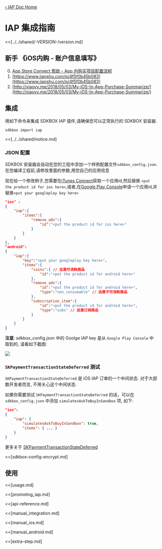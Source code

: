 [&#8249; IAP Doc Home](./)

<h1>IAP 集成指南</h1>
<<[../../shared/-VERSION-/version.md]

## 新手 《iOS内购 - 账户信息填写》
0. [App Store Connect 帮助 - App 内购买项目配置流程](https://help.apple.com/app-store-connect/?lang=zh-cn/#/devb57be10e7)
1. [https://www.jianshu.com/p/4f5f0b45b083](https://www.jianshu.com/p/4f5f0b45b083)
2. [http://xiaovv.me/2018/05/03/My-iOS-In-App-Purchase-Summarize/](http://xiaovv.me/2018/05/03/My-iOS-In-App-Purchase-Summarize/)


## 集成
用如下命令来集成 SDKBOX IAP 插件,请确保您可以正常执行的 SDKBOX 安装器.
```bash
sdkbox import iap
```

<<[../../shared/notice.md]

<!--## Configuration
<<[../../shared/sdkbox_cloud.md]
<<[../../shared/remote_application_config.md]-->


### JSON 配置
SDKBOX 安装器会自动在您的工程中添加一个样例配置文件`sdkbox_config.json`.在您编译工程前,请修改里面的参数,用您自己的应用信息

现在给一个修改例子,您需要在[iTunes Connect](http://itunesconnect.apple.com)获取一个应用id,然后替换 `<put the product id for ios here>`,或者,在[Google Play Console](https://play.google.com/apps/publish)申请一个应用id,并替换`<put your googleplay key here>`
```json
"ios" :
{
    "iap":{
        "items":{
            "remove_ads":{
                "id":"<put the product id for ios here>"
            }
        }
    }
},
"android":
{
    "iap":{
        "key":"<put your googleplay key here>",
        "items":{
            "coins":{ // 这是可消耗商品
                "id":"<put the product id for android here>"
            },
            "remove_ads":{
                "id":"<put the product id for android here>",
                "type":"non_consumable" // 这是不可消耗商品
            },
            "subscription_item":{
                "id":"<put the product id for android here>",
                "type":"subs" // 这是订阅商品
            }
        }
    }
}
```

__注意__: sdkbox_config.json 中的 Goolge IAP key 是从 `Google Play Console` 中取到的, 请看如下截图:

![](../../imgs/google_licensing_iab.png)


### `SKPaymentTransactionStateDeferred` 测试

`SKPaymentTransactionStateDeferred` 是 iOS IAP 订单的一个中间状态. 对于大部数开发者而言, 不用关心这个中间状态.

如果你需要测试 `SKPaymentTransactionStateDeferred` 的话，可以在 `sdkbox_config.json` 中添加 `simulatesAskToBuyInSandbox` 项, 如下:

```json
"ios":
{
    "iap": {
        "simulatesAskToBuyInSandbox": true,
        "items": { ... }
    }
}
```

更多关于 [SKPaymentTransactionStateDeferred](https://stackoverflow.com/questions/25510678/how-to-test-skpaymenttransactionstatedeferred)


<<[sdkbox-config-encrypt.md]

## 使用

<<[usage.md]

<<[promoting_iap.md]

<<[api-reference.md]

<<[manual_integration.md]

<<[manual_ios.md]

<<[manual_android.md]

<<[extra-step.md]
